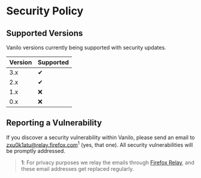 # Security Policy

## Supported Versions

Vanilo versions currently being supported with security updates.

| Version | Supported          |
| ------- | ------------------ |
| 3.x     | ✔                  |
| 2.x     | ✔                  |
| 1.x     | :x:                |
| 0.x     | :x:                |

## Reporting a Vulnerability

If you discover a security vulnerability within Vanilo, please send an email to zxu0k1atu@relay.firefox.com<sup>1</sup> (yes, that one).
All security vulnerabilities will be promptly addressed.

> **1**: For privacy purposes we relay the emails through [Firefox Relay](https://relay.firefox.com/), and these email addresses get replaced regularly.
